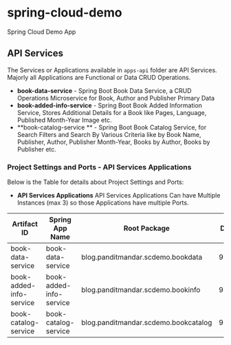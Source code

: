 # spring-cloud-demo
Spring Cloud Demo App


## API Services
The Services or Applications available in ```apps-api``` folder are API Services.
Majorly all Applications are Functional or Data CRUD Operations.

 - **book-data-service** - Spring Boot Book Data Service, a CRUD Operations Microservice for Book, Author and Publisher Primary Data
 - **book-added-info-service** - Spring Boot Book Added Information Service, Stores Additional Details for a Book like Pages, Language, Published Month-Year Image etc.
 - **book-catalog-service ** - Spring Boot Book Catalog Service, for Search Filters and Search By Various Criteria like by Book Name, Publisher, Author, Publisher Month-Year, Books by Author, Books by Publisher etc.
 

### Project Settings and Ports - API Services Applications
Below is the Table for details about Project Settings and Ports:

 - **API Services Applications**
API Services Applications Can have Multiple Instances (max 3) so those Applications have multiple Ports.
 
| **Artifact ID** | **Spring App Name** | **Root Package** | **Dev Port** | **Live Port** |
| ---------- | ---------- | ---------- | ---------- | ---------- |
| book-data-service | book-data-service | blog.panditmandar.scdemo.bookdata | 9081/2/3 | 8281/2/3 |
| book-added-info-service | book-added-info-service | blog.panditmandar.scdemo.bookinfo | 9071/2/3 | 8271/2/3 |
| book-catalog-service | book-catalog-service | blog.panditmandar.scdemo.bookcatalog | 9061/2/3 | 8261/2/3 |